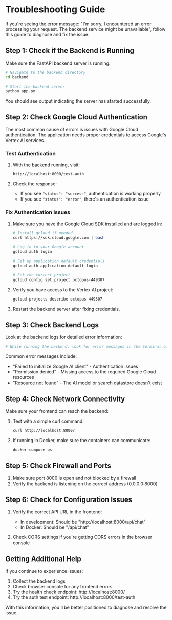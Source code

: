 # Troubleshooting Guide

If you're seeing the error message: "I'm sorry, I encountered an error processing your request. The backend service might be unavailable", follow this guide to diagnose and fix the issue.

## Step 1: Check if the Backend is Running

Make sure the FastAPI backend server is running:

```bash
# Navigate to the backend directory
cd backend

# Start the backend server
python app.py
```

You should see output indicating the server has started successfully.

## Step 2: Check Google Cloud Authentication

The most common cause of errors is issues with Google Cloud authentication. The application needs proper credentials to access Google's Vertex AI services.

### Test Authentication

1. With the backend running, visit:
   ```
   http://localhost:8000/test-auth
   ```

2. Check the response:
   - If you see `"status": "success"`, authentication is working properly
   - If you see `"status": "error"`, there's an authentication issue

### Fix Authentication Issues

1. Make sure you have the Google Cloud SDK installed and are logged in:
   ```bash
   # Install gcloud if needed
   curl https://sdk.cloud.google.com | bash
   
   # Log in to your Google account
   gcloud auth login
   
   # Set up application default credentials
   gcloud auth application-default login
   
   # Set the correct project
   gcloud config set project octopus-449307
   ```

2. Verify you have access to the Vertex AI project:
   ```bash
   gcloud projects describe octopus-449307
   ```

3. Restart the backend server after fixing credentials.

## Step 3: Check Backend Logs

Look at the backend logs for detailed error information:

```bash
# While running the backend, look for error messages in the terminal output
```

Common error messages include:
- "Failed to initialize Google AI client" - Authentication issues
- "Permission denied" - Missing access to the required Google Cloud resources
- "Resource not found" - The AI model or search datastore doesn't exist

## Step 4: Check Network Connectivity

Make sure your frontend can reach the backend:

1. Test with a simple curl command:
   ```bash
   curl http://localhost:8000/
   ```

2. If running in Docker, make sure the containers can communicate:
   ```bash
   docker-compose ps
   ```

## Step 5: Check Firewall and Ports

1. Make sure port 8000 is open and not blocked by a firewall
2. Verify the backend is listening on the correct address (0.0.0.0:8000)

## Step 6: Check for Configuration Issues

1. Verify the correct API URL in the frontend:
   - In development: Should be "http://localhost:8000/api/chat"
   - In Docker: Should be "/api/chat"

2. Check CORS settings if you're getting CORS errors in the browser console

## Getting Additional Help

If you continue to experience issues:

1. Collect the backend logs
2. Check browser console for any frontend errors
3. Try the health check endpoint: http://localhost:8000/
4. Try the auth test endpoint: http://localhost:8000/test-auth

With this information, you'll be better positioned to diagnose and resolve the issue. 